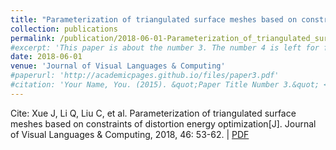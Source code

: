 ```yaml
---
title: "Parameterization of triangulated surface meshes based on constraints of distortion energy optimization"
collection: publications
permalink: /publication/2018-06-01-Parameterization_of_triangulated_surface_meshes_based_on_constraints_of_distortion_energy_optimization
#excerpt: 'This paper is about the number 3. The number 4 is left for future work.'
date: 2018-06-01
venue: 'Journal of Visual Languages & Computing'
#paperurl: 'http://academicpages.github.io/files/paper3.pdf'
#citation: 'Your Name, You. (2015). &quot;Paper Title Number 3.&quot; <i>Journal 1</i>. 1(3).'
---
```


Cite: Xue J, Li Q, Liu C, et al. Parameterization of triangulated surface meshes based on constraints of distortion energy optimization[J]. Journal of Visual Languages & Computing, 2018, 46: 53-62.  \| [PDF](http://shibo2.github.io/files/2018-06-01-Parameterization_of_triangulated_surface_meshes_based_on_constraints_of_distortion_energy_optimization.pdf)
